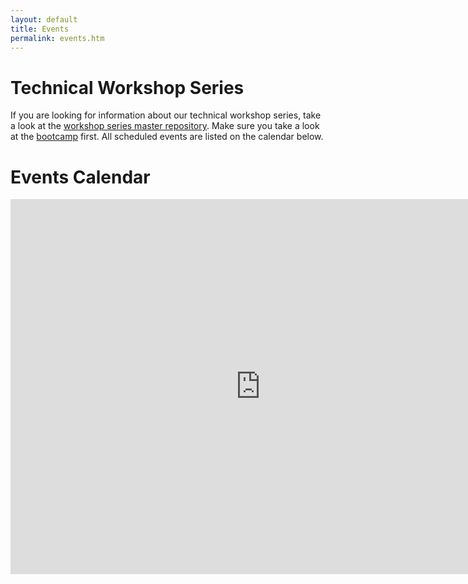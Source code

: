```yaml
---
layout: default
title: Events
permalink: events.htm
---
```


# Technical Workshop Series
If you are looking for information about our technical workshop series, take a look at the [workshop series master repository](https://github.com/CSWomenUMass/tech-skills-workshops). Make sure you take a look at the [bootcamp](https://github.com/CSWomenUMass/bootcamp) first. All scheduled events are listed on the calendar below. 


# Events Calendar

<iframe src="https://calendar.google.com/calendar/embed?src=umass.amherst.cs.women%40gmail.com&ctz=America/New_York" style="border: 0" width="800" height="600" frameborder="0" scrolling="no"></iframe>


